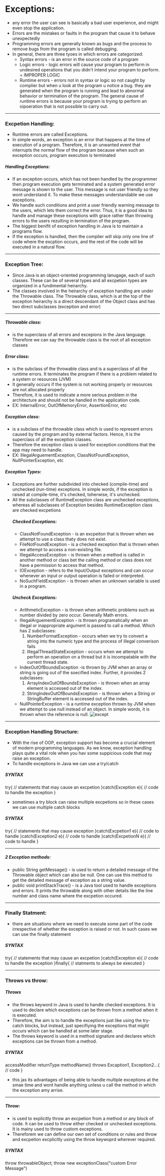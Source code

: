# Exceptions:
- any error the user can see is basically a bad user experience, and might even stop the application.
- Errors are the mistakes or faults in the program that cause it to behave unexpectedly
- Programming errors are generally known as bugs and the process to remove bugs from the program is called debugging.
- In general, there are three tyoes in which errors are categorized:
    * Syntax errors - is an error in the 
        source code of a program 
    * Logic errors - logic errors will cause your program to perform in undesired operations that you didn't intend your program to perform. = IMPROPER LOGIC 
    * Runtime errors - errors not in syntax or logic so not caught by complier but when u look at the program u notice a bug. they are generated when the program is running and lead to abnormal behavior or termination of the program. The general cause of runtime errors is because your program is trying tp perform an oipoeration that is not possible to carry out.
***   
### Excpetion Handling:
- Runtime errors are called Exceptions.
- In simple words, an exception is an error that happens at the time of execution of a program. Therefore, it is an unwanted event that interrupts the normal flow of the program because when such an exception occurs, program execution is terminated
##### Handling Exceptions:
- If an exception occurs, which has not been handled by the programmer then program execution gets terminated and a system generated error message is shown to the user. This message is not user friendly so they wont understand it. To make these messages understandable we use exceptions.
- We handle such conditions and print a user friendly warning message to the users, which lets them correct the error. Thus, it is a good idea to handle and manage these exceptions with grace rather than throwing errors to the users rezulting in termination of the program.
- The biggest benifit of exception handling in Java is to maintain a programs flow.
- If the exception is handled, then the complier will skip only one line of code where the excption occurs, and the rest of the code will be executed in a natural flow.
***   
### Exception Tree:
- Since Java is an object-oriented programming lanugage, each of such classes. These can be of several types and all excpetion types are organized in a fundimental heirarchy.
- The classes involved in the heirarchy of exception handling are under the Throwable class. The Throwable class, which is at the top of the exception heirarchy is a direct descendant of the Object class and has two direct subclasses (exception and error)
***   
##### Throwable class:
- is the superclass of all errors and excepions in the Java language. Therefore we can say the throwable class is the root of all exception classes 
##### Error class:
- is the subclass of the throwable class and is a superclass of all the runtime errors. It terminates the program if there is a problem related to a system or resources (JVM)
- It generally occurs if the system is not working properly or resources are not allocated properly 
- Therefore, it is used to indicate a more serious problem in the architecture and should not be handled in the application code. 
- EX: InternalError, OutOfMemoryError, AssertionError, etc 
##### Exception class:
- is a subclass of the throwable class which is used to represent errors caused by the program and by external factors. Hence, it is the superclass of all the exception classes.
- Therefore the exception class is used for exception conditions that the app may need to handle. 
- EX: IllegalArguementException, ClassNotFoundException, NullPointerException, etc 
##### Exception Types:
- Exceptions are further subdivided into checked (compile-time) and unchecked (run-time) exceptions. In simple words, if the exception is raised at compile-time, it's checked, toherwise, it's unchecked. 
- All the subclasses of RuntimeException class are unchecked exceptions, whereas all subclasses of Exception besides RuntimeException class are checked excpetions
    ##### Checked Exceptions:
    * ClassNotFoundException - is an excpeiton that is thrown when we attempt to use a class thaty does not exist.
    * FileNotFoundException - is a checked exception that is thrown when we attempt to access a non-existing file. 
    * IllegalAccessException - is thrown when a method is called in another method or class bet the calling method or class does not have a permission to access that method. 
    * IOException - refers to the Input/Output exceptions and can occur whenever an input or output operation is failed or interpreted.
    * NoSuchFieldException - is thrown when an unknown variable is used in a program.
    ##### Uncheck Exceptions:
    * ArithmeticException - is thrown when arithmetic problems such as number divided by zero occur. Generally Math errors. 
    * IllegalArguementException - is thrown programatically when an illegal or inappropriate argument is passed to call a method. Which has 2 subclasses:
        1. NumberFormatException - occurs when we try to convert a string into the numeric type and the process of illegal converison fails
        2. IllegalThreadStateException - occurs when we attempt to perform an operation on a thread but it is incompatable with the current thread state. 
    * IndexOutOfBoundsException -is thrown by JVM when an array or string is going out of the soecified index. Further, it provides 2 subclasses:
        1. ArrayIndexOutOfBoundsException - is thrown when an array element is accessed out of the index. 
        2. StringIndexOutOfBoundsException - is thrown when a String or StringBuffer element is accessed out of the index.
    * NullPointerException - is a runtime exception thrown by JVM when we attempt to use null instead of an object. In simple words, it is thrown when the reference is null. 
![except](./exceptions.png)
***   
### Exception Handling Structure:
- With the rise of OOP, exception support has become a crucial element of modern programming languages. As we know, exception handling plays quite a vital role when you hav some suppicious code that may raise an exception.
- To handle exceptions in Java we can use a try/catch
##### SYNTAX ##### 
try{
    // statements that may cause an excpetion 
}catch(Exception e){
    // code to handle the exception 
}
- sometimes a try block can raise multiple excpetions so in these cases we can use multiple catch blocks
##### SYNTAX ##### 
try{
    // statements that may cause exception 
}catch(Excpetion1 e){
    // code to handle 
}catch(Exception2 e){
    // code to handle 
}catch(ExcpetionN e){
    // code to handle
}
***   
##### 2 Exception methods:
* public String getMessage() - is used to return a detailed message of the Throwable 
        object which can also be null. One can use this method to get the detailed message of exception as a string value.
* public void printStackTrace() - is a Java tool used to handle exceptions and 
        errors. It prints the throwable along with other details like the line number and class name where the excpetion occured. 
***   
### Finally Statment:
- there are situations where we need to execute some part of the code irrespective of whether the exception is raised or not. In such cases we can use the finally statement
##### SYNTAX #####
try{
    // statements that may cause an excpetion 
}catch(Exception e){
    // code to handle the exception 
}finally{
    // statments to always be executed
}
***   
### Throws vs throw:
##### Throws
- the throws keyword in Java is used to handle checked exceptions. It is used to declare which exceptions can be thrown from a method when it is executed.
- Therefore, the aim is to handle the exceptions just like using the try-catch blocks, but instead, just specifiying the exceptions that might occurs which can be handled at some later stage.
- The throws keyword is used in a method signature and declares which exceptions can be thrown from a method.
##### SYNTAX #####
accessModifier returnType methodName() throws Excaption1, Exception2...{
    // code
}
- this jas its advantages of being able to handle multiple exceptions at the smae time and wont handle anything unless u call the method in which the exception amy arrise.
***   
##### Throw: 
- is used to explicitly throw an excpetion from a method or any block of code. It can be used to throw either checked or unchecked exceptions. It is mainy used to throw custom exceptions. 
- Thereforem we can define our own set of conditions or rules and throw and excpeiton excplicitly using the throw keywoprd wherever required. 
##### SYNTAX ##### 
throw throwableObject;
throw new exceptionClass("custom Error Message")